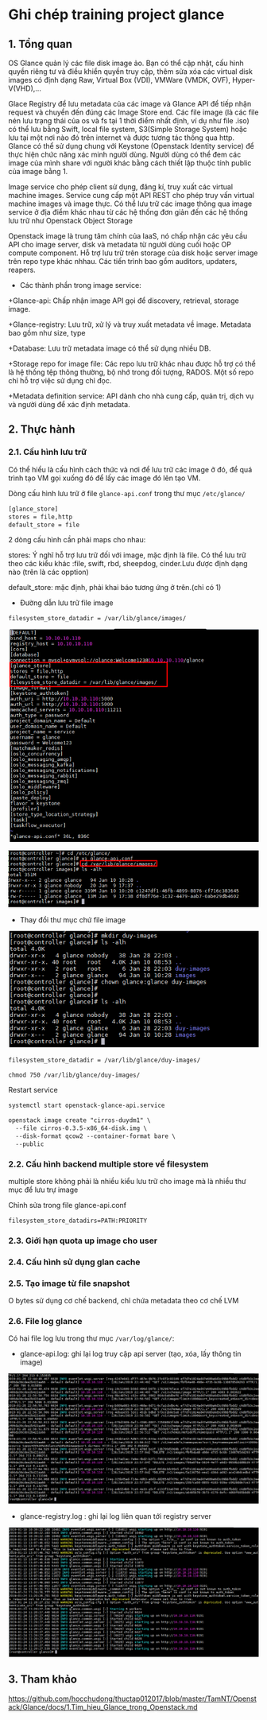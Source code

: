 # Ghi chép training project glance


## 1. Tổng quan

OS Glance quản lý các file disk image ảo. Bạn có thể cập nhật, cấu hình quyền riêng tư và điều khiển quyền truy cập, thêm sửa xóa các virtual disk images có định dạng Raw, Virtual Box (VDI), VMWare (VMDK, OVF), Hyper-V(VHD),…

Glace Registry để lưu metadata của các image và Glance API để tiếp nhận request và chuyển đến đúng các Image Store end. Các file image (là các file nén lưu trạng thái của os và fs tại 1 thời điểm nhất định, ví dụ như file .iso) có thể lưu bằng Swift, local file system, S3(Simple Storage System) hoặc lưu tại một nơi nào đó trên internet và được tương tác thông qua http. Glance có thể sử dụng chung với Keystone (Openstack Identity service) để thực hiện chức năng xác minh người dùng. Người dùng có thể đem các image của mình share với người khác bằng cách thiết lập thuộc tính public của image bằng 1.

Image service cho phép client sử dụng, đăng kí, truy xuất các virtual machine images. Service cung cấp một API REST cho phép truy vấn virtual machine images và image thực. Có thể lưu trữ các image thông qua image service ở địa điểm khác nhau từ các hệ thống đơn giản đến các hệ thống lưu trữ như Openstack Object Storage

Openstack image là trung tâm chính của IaaS, nó chấp nhận các yêu cầu API cho image server, disk và metadata từ người dùng cuối hoặc OP  compute component. Hỗ trợ lưu trữ trên storage của disk hoặc server image trên repo type khác nhhau. Các tiến trình bao gồm auditors, updaters, reapers.

- Các thành phần trong image service:

+Glance-api: Chấp nhận image API gọi để discovery, retrieval, storage image.

+Glance-registry: Lưu trữ, xử lý và truy xuất metadata về image. Metadata bao gồm như size, type

+Database: Lưu trữ metadata image có thể sử dụng nhiều DB.

+Storage repo for image file: Các repo lưu trữ khác nhau được hỗ trợ có thể là hệ thống tệp thông thường, bộ nhớ trong đối tượng, RADOS. Một số repo chỉ hỗ trợ việc sử dụng chỉ đọc.

+Metadata definition service: API dành cho nhà cung cấp, quản trị, dịch vụ và người dùng để xác định metadata.

## 2. Thực hành

### 2.1. Cấu hình lưu trữ

Có thể hiểu là cấu hình cách thức và nơi để lưu trữ các image ở đó, để quá trình tạo VM gọi xuống đó để lấy các image đó lên tạo VM.

Dòng cấu hình lưu trữ ở file `glance-api.conf` trong thư mục `/etc/glance/`

```
[glance_store]
stores = file,http
default_store = file
```

2 dòng cấu hình cần phải maps cho nhau:

stores: Ý nghĩ hỗ trợ lưu trữ đối với image, mặc định là file. Có thể lưu trữ theo các kiểu khác :file, swift, rbd, sheepdog, cinder.Lưu được định dạng nào (trên là các opption)

default_store: mặc định, phải khai báo tương ứng ở trên.(chỉ có 1)

+ Đường dẫn lưu trữ file image

```
filesystem_store_datadir = /var/lib/glance/images/
```
![](../images/img-glance/Screenshot_396.png)

![](../images/img-glance/Screenshot_397.png)

+ Thay đổi thư mục chứ file image

![](../images/img-glance/Screenshot_398.png)

```
filesystem_store_datadir = /var/lib/glance/duy-images/
```

```
chmod 750 /var/lib/glance/duy-images/
```

Restart service

```
systemctl start openstack-glance-api.service
```

```
openstack image create "cirros-duydm1" \
  --file cirros-0.3.5-x86_64-disk.img \
  --disk-format qcow2 --container-format bare \
  --public
```

### 2.2. Cấu hình backend multiple store về filesystem

multiple store không phải là nhiều kiểu lưu trữ cho image mà là nhiều thư mục để lưu trự image

Chỉnh sửa trong file glance-api.conf

```
filesystem_store_datadirs=PATH:PRIORITY
```




### 2.3. Giới hạn quota up image cho user

### 2.4. Cấu hình sử dụng glan cache

### 2.5. Tạo image từ file snapshot

O bytes sử dụng cơ chế backend, chỉ chứa metadata theo cơ chế LVM


### 2.6. File log glance

Có hai file log lưu trong thư mục `/var/log/glance/`:

+ glance-api.log: ghi lại log truy cập api server (tạo, xóa, lấy thông tin image)

![](../images/img-glance/Screenshot_399.png)

+ glance-registry.log : ghi lại log liên quan tới registry server

![](../images/img-glance/Screenshot_400.png)

## 3. Tham khảo

https://github.com/hocchudong/thuctap012017/blob/master/TamNT/Openstack/Glance/docs/1.Tim_hieu_Glance_trong_Openstack.md
